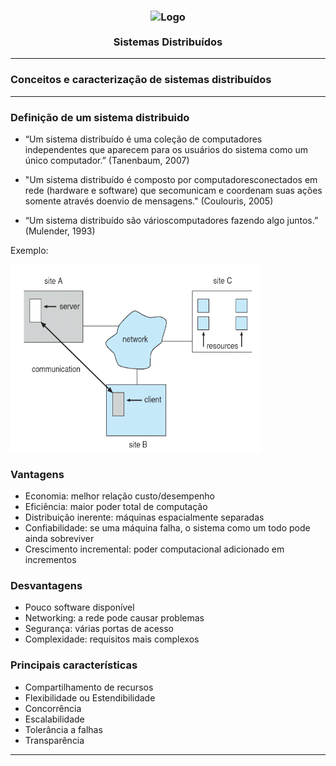<h3 align="center">
    <img alt="Logo" title="#logo" width="600px" src="https://miro.medium.com/max/1400/1*6uXstm__pvBt0FSq0k0Ivg.jpeg">
    <br><br>
    <b>Sistemas Distribuídos</b>  
    <br>
</h3>

---
### Conceitos e caracterização de sistemas distribuídos

---

###  Definição de um sistema distribuido
- “Um sistema distribuído é uma coleção de computadores independentes que aparecem para os usuários do sistema como um único computador.” (Tanenbaum, 2007)

- "Um sistema distribuído é composto por computadoresconectados em rede (hardware e software) que secomunicam e coordenam suas ações somente através doenvio de mensagens." (Coulouris, 2005)

- “Um sistema distribuído são várioscomputadores fazendo algo juntos.” (Mulender, 1993) 


Exemplo: 

<img width="400" height="300" src="assets/exemplo-sistema-distribuido.png"> 

### Vantagens

- Economia: melhor relação custo/desempenho
- Eficiência: maior poder total de computação
- Distribuição inerente: máquinas espacialmente separadas
- Confiabilidade: se uma máquina falha, o sistema como
um todo pode ainda sobreviver
- Crescimento incremental: poder computacional
adicionado em incrementos

###  Desvantagens

- Pouco software disponível
- Networking: a rede pode causar problemas
- Segurança: várias portas de acesso 
- Complexidade: requisitos mais complexos
 
###  Principais características

- Compartilhamento de recursos
- Flexibilidade ou Estendibilidade
- Concorrência
- Escalabilidade
- Tolerância a falhas
- Transparência


---

